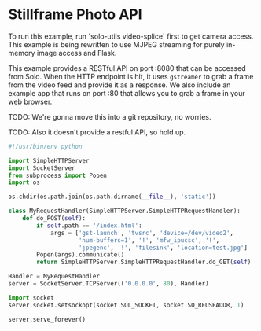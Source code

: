 # Stillframe Photo API

<aside class="note">
To run this example, run `solo-utils video-splice` first to get camera access.
</aside>

<aside class="danger">
This example is being rewritten to use MJPEG streaming for purely in-memory image access and Flask.
</aside>

This example provides a RESTful API on port :8080 that can be accessed from Solo. When the HTTP endpoint is hit, it uses `gstreamer` to grab a frame from the video feed and provide it as a response. We also include an example app that runs on port :80 that allows you to grab a frame in your web browser.

TODO: We're gonna move this into a git repository, no worries.

TODO: Also it doesn't provide a restful API, so hold up.

```py
#!/usr/bin/env python

import SimpleHTTPServer
import SocketServer
from subprocess import Popen
import os

os.chdir(os.path.join(os.path.dirname(__file__), 'static'))

class MyRequestHandler(SimpleHTTPServer.SimpleHTTPRequestHandler):
    def do_POST(self):
        if self.path == '/index.html':
            args = ['gst-launch', 'tvsrc', 'device=/dev/video2',
                    'num-buffers=1', '!', 'mfw_ipucsc', '!',
                    'jpegenc', '!', 'filesink', 'location=test.jpg']
        Popen(args).communicate()
        return SimpleHTTPServer.SimpleHTTPRequestHandler.do_GET(self)

Handler = MyRequestHandler
server = SocketServer.TCPServer(('0.0.0.0', 80), Handler)

import socket
server.socket.setsockopt(socket.SOL_SOCKET, socket.SO_REUSEADDR, 1)

server.serve_forever()
```
